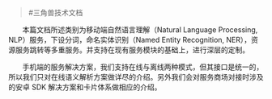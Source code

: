 >#三角兽技术文档

&nbsp;&nbsp;&nbsp;&nbsp;&nbsp;&nbsp;&nbsp;本篇文档所述类别为移动端自然语言理解（Natural Language Processing, NLP）服务，下设分词，命名实体识别（Named Entity Recognition, NER），资源服务跳转等多重服务。并支持在现有服务模块的基础上，进行深层的定制。

&nbsp;&nbsp;&nbsp;&nbsp;&nbsp;&nbsp;&nbsp;手机端的服务解决方案，我们支持在线与离线两种模式，但其接口是统一的，所以我们只对在线语义解析方案做详尽的介绍。另外我们会对服务商场对接时涉及的安卓 SDK 解决方案和卡片体系做相应的介绍。



